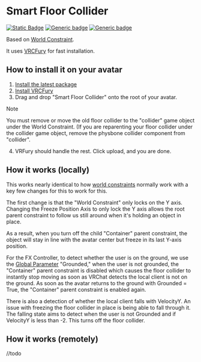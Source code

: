 # Smart Floor Collider
[![Static Badge](https://img.shields.io/badge/Unity-2022.3.6f1-informational?style=flat&label=Unity)](https://unity.com/releases/editor/whats-new/2022.3.6)
[![Generic badge](https://img.shields.io/badge/SDK-AvatarSDK3-informational.svg)](https://vrchat.com/home/download)
[![Generic badge](https://img.shields.io/github/downloads/Zexxx/Smart-Floor-Collider/total?label=Downloads)](https://github.com/Zexxx/Smart-Floor-Collider/releases/latest)

Based on [World Constraint](https://github.com/VRLabs/World-Constraint).

It uses [VRCFury](https://vrcfury.com/) for fast installation.

## How to install it on your avatar
1. [Install the latest package](https://github.com/Zexxx/Smart-Floor-Collider/releases/latest)
2. [Install VRCFury](https://vrcfury.com/download/)
3. Drag and drop "Smart Floor Collider" onto the root of your avatar.
> [!NOTE]
> You must remove or move the old floor collider to the "collider" game object under the World Constraint. (If you are reparenting your floor collider under the collider game object, remove the physbone collider component from  "collider". 
4. VRFury should handle the rest. Click upload, and you are done.

## How it works (locally)
This works nearly identical to how [world constraints](https://github.com/VRLabs/World-Constraint/blob/main/README.md#how-it-works) normally work with a key few changes for this to work for this.

The first change is that the "World Constraint" only locks on the Y axis. Changing the Freeze Position Axis to only lock the Y axis allows the root parent constraint to follow us still around when it's holding an object in place. 

As a result, when you turn off the child "Container" parent constraint, the object will stay in line with the avatar center but freeze in its last Y-axis position. 

For the FX Controller, to detect whether the user is on the ground, we use the [Global Parameter](https://creators.vrchat.com/avatars/animator-parameters/) "Grounded," when the user is not grounded, the "Container" parent constraint is disabled which causes the floor collider to instantly stop moving as soon as VRChat detects the local client is not on the ground. As soon as the avatar returns to the ground with Grounded = True, the "Container" parent constraint is enabled again. 

There is also a detection of whether the local client falls with VelocityY. An issue with freezing the floor collider in place is being able to fall through it. The falling state aims to detect when the user is not Grounded and if VelocityY is less than -2. This turns off the floor collider.

## How it works (remotely)
//todo

